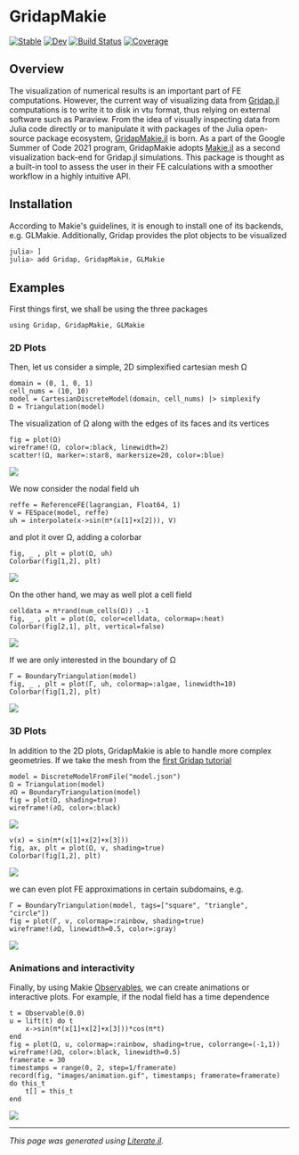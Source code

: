 # GridapMakie

[![Stable](https://img.shields.io/badge/docs-stable-blue.svg)](https://gridap.github.io/GridapMakie.jl/stable)
[![Dev](https://img.shields.io/badge/docs-dev-blue.svg)](https://gridap.github.io/GridapMakie.jl/dev)
[![Build Status](https://travis-ci.com/gridap/GridapMakie.jl.svg?branch=master)](https://travis-ci.com/gridap/GridapMakie.jl)
[![Coverage](https://codecov.io/gh/gridap/GridapMakie.jl/branch/master/graph/badge.svg)](https://codecov.io/gh/gridap/GridapMakie.jl)

## Overview

The visualization of numerical results is an important part of FE computations. However, the current way of visualizing data from
[Gridap.jl](https://github.com/gridap/Gridap.jl) computations is to write it to disk in vtu format, thus relying on external software
such as Paraview. From the idea of visually inspecting data from Julia code directly or to manipulate it with packages of the Julia
open-source package ecosystem, [GridapMakie.jl](https://github.com/gridap/GridapMakie.jl) is born. As a part of the Google Summer of
Code 2021 program, GridapMakie adopts [Makie.jl](https://github.com/JuliaPlots/Makie.jl) as a second visualization back-end for
Gridap.jl simulations. This package is thought as a built-in tool to assess the user in their FE calculations with a smoother workflow
in a highly intuitive API.

## Installation

According to Makie's guidelines, it is enough to install one of its backends, e.g. GLMakie. Additionally, Gridap provides the plot objects
to be visualized

```julia
julia> ]
julia> add Gridap, GridapMakie, GLMakie
```

## Examples

First things first, we shall be using the three packages

````@example README
using Gridap, GridapMakie, GLMakie
````

### 2D Plots
Then, let us consider a simple, 2D simplexified cartesian mesh Ω

````@example README
domain = (0, 1, 0, 1)
cell_nums = (10, 10)
model = CartesianDiscreteModel(domain, cell_nums) |> simplexify
Ω = Triangulation(model)
````

The visualization of Ω along with the edges of its faces and its vertices

````@example README
fig = plot(Ω)
wireframe!(Ω, color=:black, linewidth=2)
scatter!(Ω, marker=:star8, markersize=20, color=:blue)
````

![](_readme/images/2d_Fig1.png)

We now consider the nodal field uh

````@example README
reffe = ReferenceFE(lagrangian, Float64, 1)
V = FESpace(model, reffe)
uh = interpolate(x->sin(π*(x[1]+x[2])), V)
````

and plot it over Ω, adding a colorbar

````@example README
fig, _ , plt = plot(Ω, uh)
Colorbar(fig[1,2], plt)
````

![](_readme/images/2d_Fig11.png)

On the other hand, we may as well plot a cell field

````@example README
celldata = π*rand(num_cells(Ω)) .-1
fig, _ , plt = plot(Ω, color=celldata, colormap=:heat)
Colorbar(fig[2,1], plt, vertical=false)
````

![](_readme/images/2d_Fig13.png)

If we are only interested in the boundary of Ω

````@example README
Γ = BoundaryTriangulation(model)
fig, _ , plt = plot(Γ, uh, colormap=:algae, linewidth=10)
Colorbar(fig[1,2], plt)
````

![](_readme/images/2d_Fig111.png)

### 3D Plots
In addition to the 2D plots, GridapMakie is able to handle more complex geometries. If we
take the mesh from the [first Gridap tutorial](https://gridap.github.io/Tutorials/stable/pages/t001_poisson/#Tutorial-1:-Poisson-equation-1)

````@example README
model = DiscreteModelFromFile("model.json")
Ω = Triangulation(model)
∂Ω = BoundaryTriangulation(model)
fig = plot(Ω, shading=true)
wireframe!(∂Ω, color=:black)
````

![](_readme/images/3d_Fig1.png)

````@example README
v(x) = sin(π*(x[1]+x[2]+x[3]))
fig, ax, plt = plot(Ω, v, shading=true)
Colorbar(fig[1,2], plt)
````

![](_readme/images/3d_Fig3.png)

we can even plot FE approximations in certain subdomains, e.g.

````@example README
Γ = BoundaryTriangulation(model, tags=["square", "triangle", "circle"])
fig = plot(Γ, v, colormap=:rainbow, shading=true)
wireframe!(∂Ω, linewidth=0.5, color=:gray)
````

![](_readme/images/3d_Fig2.png)

### Animations and interactivity
Finally, by using Makie [Observables](https://makie.juliaplots.org/stable/interaction/nodes.html), we
can create animations or interactive plots. For example, if the nodal field has a time dependence

````@example README
t = Observable(0.0)
u = lift(t) do t
    x->sin(π*(x[1]+x[2]+x[3]))*cos(π*t)
end
fig = plot(Ω, u, colormap=:rainbow, shading=true, colorrange=(-1,1))
wireframe!(∂Ω, color=:black, linewidth=0.5)
framerate = 30
timestamps = range(0, 2, step=1/framerate)
record(fig, "images/animation.gif", timestamps; framerate=framerate) do this_t
    t[] = this_t
end
````

![](_readme/images/animation.gif)

---

*This page was generated using [Literate.jl](https://github.com/fredrikekre/Literate.jl).*

